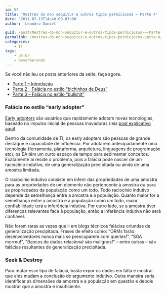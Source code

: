 ```yaml
---
id: 57
title: 'Mestres do non sequitur e outros tipos perniciosos – Parte 4'
date: '2011-07-13T14:40:09-03:00'
author: 'Leandro Daniel'

guid: /post/Mestres-do-non-sequitur-e-outros-tipos-perniciosos-–-Parte-4.aspx
permalink: /mestres-do-non-sequitur-e-outros-tipos-perniciosos-parte-4/
categories:
    - IT
tags:
    - pt-br
    - Reverberando
---
```


Se você não leu os posts anteriores da série, faça agora.

- [Parte 1 – Introdução](http://www.leandrodaniel.com/post/Mestres-do-non-sequitur-e-outros-tipos-perniciosos-%E2%80%93-Parte-2)
- [Parte 2 – Falácia no estilo “bichinhos de Deus”](http://www.leandrodaniel.com/post/Mestres-do-non-sequitur-e-outros-tipos-perniciosos-%E2%80%93-Parte-2)
- [Parte 3 – Falácia no estilo “bullshit”](http://www.leandrodaniel.com/post/Mestres-do-non-sequitur-e-outros-tipos-perniciosos-%E2%80%93-Parte-3)

### Falácia no estilo “early adopter” 

[Early adopters](http://www.leandrodaniel.com/post/Inovador-ou-early-adopter) são usuários que rapidamente adotam novas tecnologias, baseado no impulso inicial de pessoas inovadoras (leia [post explicativo aqui](http://www.leandrodaniel.com/post/Inovador-ou-early-adopter)).

Dentro da comunidade de TI, os early adopters são pessoas de grande destaque e capacidade de influência. Por adotarem antecipadamente uma tecnologia (ferramenta, plataforma, arquitetura, linguagens de programação etc), os EA têm um curto espaço de tempo para sedimentar conceitos. Exatamente aí reside o problema, pois a falácia pode nascer de um raciocínio indutivo, de uma generalização precipitada ou ainda de uma amostra limitada.

O raciocínio indutivo consiste em inferir das propriedades de uma amostra para as propriedades de um elemento não pertencente à amostra ou para as propriedades da população como um todo. Todo raciocínio indutivo depende da semelhança entre a amostra e a população. Quanto maior for a semelhança entre a amostra e a população como um todo, maior confiabilidade terá a inferência indutiva. Por outro lado, se a amostra tiver diferenças relevantes face à população, então a inferência indutiva não será confiável.

Não foram raras as vezes que li em blogs técnicos falácias oriundas de generalização precipitada. Frases de efeito como: "ORMs farão desenvolvedores nunca mais se preocuparem com queries!", "SOA morreu!", "Bancos de dados relacional são malignos!" – entre outras – são falácias resultantes de generalização precipitada.

### Seek &amp; Destroy

Para matar esse tipo de falácia, basta expor os dados em falta e mostrar que eles mudam a conclusão do argumento indutivo. Outra maneira seria identificar as dimensões da amostra e a população em questão e depois mostrar que a amostra é insuficiente.
